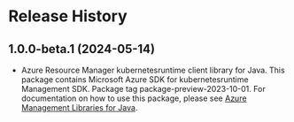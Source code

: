 # Release History

## 1.0.0-beta.1 (2024-05-14)

- Azure Resource Manager kubernetesruntime client library for Java. This package contains Microsoft Azure SDK for kubernetesruntime Management SDK.  Package tag package-preview-2023-10-01. For documentation on how to use this package, please see [Azure Management Libraries for Java](https://aka.ms/azsdk/java/mgmt).
